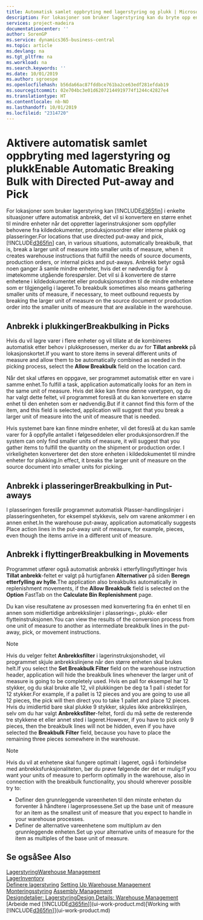 ```yaml
---
title: Automatisk samlet oppbryting med lagerstyring og plukk | Microsoft-dokumentasjon
description: For lokasjoner som bruker lagerstyring kan du bryte opp en større enhet til mindre enheter når det oppretter lagerinstruksjoner som oppfyller behovene fra kildedokumenter, produksjonsordrer eller interne plukk og plasseringer.
services: project-madeira
documentationcenter: ''
author: SorenGP
ms.service: dynamics365-business-central
ms.topic: article
ms.devlang: na
ms.tgt_pltfrm: na
ms.workload: na
ms.search.keywords: ''
ms.date: 10/01/2019
ms.author: sgroespe
ms.openlocfilehash: b56da66ac87fddbce761ba2ce63edf281efdab19
ms.sourcegitcommit: 02e704bc3e01d62072144919774f1244c42827e4
ms.translationtype: HT
ms.contentlocale: nb-NO
ms.lasthandoff: 10/01/2019
ms.locfileid: "2314720"
---
```

# <a name="enable-automatic-breaking-bulk-with-directed-put-away-and-pick"></a><span data-ttu-id="06164-103">Aktivere automatisk samlet oppbryting med lagerstyring og plukk</span><span class="sxs-lookup"><span data-stu-id="06164-103">Enable Automatic Breaking Bulk with Directed Put-away and Pick</span></span>
<span data-ttu-id="06164-104">For lokasjoner som bruker lagerstyring kan [!INCLUDE[d365fin](includes/d365fin_md.md)] i enkelte situasjoner utføre automatisk anbrekk, det vil si konvertere en større enhet til mindre enheter når det oppretter lagerinstruksjoner som oppfyller behovene fra kildedokumenter, produksjonsordrer eller interne plukk og plasseringer.</span><span class="sxs-lookup"><span data-stu-id="06164-104">For locations that use directed put-away and pick, [!INCLUDE[d365fin](includes/d365fin_md.md)] can, in various situations, automatically breakbulk, that is, break a larger unit of measure into smaller units of measure, when it creates warehouse instructions that fulfill the needs of source documents, production orders, or internal picks and put-aways.</span></span> <span data-ttu-id="06164-105">Anbrekk betyr også noen ganger å samle mindre enheter, hvis det er nødvendig for å imøtekomme utgående forespørsler. Det vil si å konvertere de større enhetene i kildedokumentet eller produksjonsordren til de mindre enhetene som er tilgjengelig i lageret.</span><span class="sxs-lookup"><span data-stu-id="06164-105">To breakbulk sometimes also means gathering smaller units of measure, if necessary, to meet outbound requests by breaking the larger unit of measure on the source document or production order into the smaller units of measure that are available in the warehouse.</span></span>   

## <a name="breakbulking-in-picks"></a><span data-ttu-id="06164-106">Anbrekk i plukkinger</span><span class="sxs-lookup"><span data-stu-id="06164-106">Breakbulking in Picks</span></span>  
<span data-ttu-id="06164-107">Hvis du vil lagre varer i flere enheter og vil tillate at de kombineres automatisk etter behov i plukkprosessen, merker du av for **Tillat anbrekk** på lokasjonskortet.</span><span class="sxs-lookup"><span data-stu-id="06164-107">If you want to store items in several different units of measure and allow them to be automatically combined as needed in the picking process, select the **Allow Breakbulk** field on the location card.</span></span>  

<span data-ttu-id="06164-108">Når det skal utføres en oppgave, ser programmet automatisk etter en vare i samme enhet.</span><span class="sxs-lookup"><span data-stu-id="06164-108">To fulfill a task, application automatically looks for an item in the same unit of measure.</span></span> <span data-ttu-id="06164-109">Hvis det ikke kan finne denne varetypen, og du har valgt dette feltet, vil programmet foreslå at du kan konvertere en større enhet til den enheten som er nødvendig.</span><span class="sxs-lookup"><span data-stu-id="06164-109">But if it cannot find this form of the item, and this field is selected, application will suggest that you break a larger unit of measure into the unit of measure that is needed.</span></span>  

<span data-ttu-id="06164-110">Hvis systemet bare kan finne mindre enheter, vil det foreslå at du kan samle varer for å oppfylle antallet i følgeseddelen eller produksjonsordren.</span><span class="sxs-lookup"><span data-stu-id="06164-110">If the system can only find smaller units of measure, it will suggest that you gather items to fulfill the quantity on the shipment or production order.</span></span> <span data-ttu-id="06164-111">I virkeligheten konverterer det den store enheten i kildedokumentet til mindre enheter for plukking.</span><span class="sxs-lookup"><span data-stu-id="06164-111">In effect, it breaks the larger unit of measure on the source document into smaller units for picking.</span></span>  

## <a name="breakbulking-in-put-aways"></a><span data-ttu-id="06164-112">Anbrekk i plasseringer</span><span class="sxs-lookup"><span data-stu-id="06164-112">Breakbulking in Put-aways</span></span>  
<span data-ttu-id="06164-113">I plasseringen foreslår programmet automatisk Plasser-handlingslinjer i plasseringsenheten, for eksempel stykkevis, selv om varene ankommer i en annen enhet.</span><span class="sxs-lookup"><span data-stu-id="06164-113">In the warehouse put-away, application automatically suggests Place action lines in the put-away unit of measure, for example, pieces, even though the items arrive in a different unit of measure.</span></span>  

## <a name="breakbulking-in-movements"></a><span data-ttu-id="06164-114">Anbrekk i flyttinger</span><span class="sxs-lookup"><span data-stu-id="06164-114">Breakbulking in Movements</span></span>  
<span data-ttu-id="06164-115">Programmet utfører også automatisk anbrekk i etterfyllingsflyttinger hvis **Tillat anbrekk**-feltet er valgt på hurtigfanen **Alternativer** på siden **Beregn etterfylling av hylle**.</span><span class="sxs-lookup"><span data-stu-id="06164-115">The application also breakbulks automatically in replenishment movements, if the **Allow Breakbulk** field is selected on the **Option** FastTab on the **Calculate Bin Replenishment** page.</span></span>  

<span data-ttu-id="06164-116">Du kan vise resultatene av prosessen med konvertering fra én enhet til en annen som midlertidige anbrekkslinjer i plasserings-, plukk- eller flytteinstruksjonen.</span><span class="sxs-lookup"><span data-stu-id="06164-116">You can view the results of the conversion process from one unit of measure to another as intermediate breakbulk lines in the put-away, pick, or movement instructions.</span></span>  

> [!NOTE]  
>  <span data-ttu-id="06164-117">Hvis du velger feltet **Anbrekksfilter** i lagerinstruksjonshodet, vil programmet skjule anbrekkslinjene når den større enheten skal brukes helt.</span><span class="sxs-lookup"><span data-stu-id="06164-117">If you select the **Set Breakbulk Filter** field on the warehouse instruction header, application will hide the breakbulk lines whenever the larger unit of measure is going to be completely used.</span></span> <span data-ttu-id="06164-118">Hvis en pall for eksempel har 12 stykker, og du skal bruke alle 12, vil plukkingen be deg ta 1 pall i stedet for 12 stykker.</span><span class="sxs-lookup"><span data-stu-id="06164-118">For example, if a pallet is 12 pieces and you are going to use all 12 pieces, the pick will then direct you to take 1 pallet and place 12 pieces.</span></span> <span data-ttu-id="06164-119">Hvis du imidlertid bare skal plukke 9 stykker, skjules ikke anbrekkslinjen, selv om du har valgt **Anbrekksfilter**-feltet, fordi du må sette de resterende tre stykkene et eller annet sted i lageret.</span><span class="sxs-lookup"><span data-stu-id="06164-119">However, if you have to pick only 9 pieces, then the breakbulk lines will not be hidden, even if you have selected the **Breakbulk Filter** field, because you have to place the remaining three pieces somewhere in the warehouse.</span></span>  

> [!NOTE]  
>  <span data-ttu-id="06164-120">Hvis du vil at enhetene skal fungere optimalt i lageret, også i forbindelse med anbrekksfunksjonaliteten, bør du prøve følgende der det er mulig:</span><span class="sxs-lookup"><span data-stu-id="06164-120">If you want your units of measure to perform optimally in the warehouse, also in connection with the breakbulk functionality, you should wherever possible try to:</span></span>  
>   
> - <span data-ttu-id="06164-121">Definer den grunnleggende vareenheten til den minste enheten du forventer å håndtere i lagerprosessene.</span><span class="sxs-lookup"><span data-stu-id="06164-121">Set up the base unit of measure for an item as the smallest unit of measure that you expect to handle in your warehouse processes.</span></span>  
> - <span data-ttu-id="06164-122">Definer de alternative vareenhetene som multiplum av den grunnleggende enheten.</span><span class="sxs-lookup"><span data-stu-id="06164-122">Set up your alternative units of measure for the item as multiples of the base unit of measure.</span></span>  

## <a name="see-also"></a><span data-ttu-id="06164-123">Se også</span><span class="sxs-lookup"><span data-stu-id="06164-123">See Also</span></span>  
[<span data-ttu-id="06164-124">Lagerstyring</span><span class="sxs-lookup"><span data-stu-id="06164-124">Warehouse Management</span></span>](warehouse-manage-warehouse.md)  
[<span data-ttu-id="06164-125">Lager</span><span class="sxs-lookup"><span data-stu-id="06164-125">Inventory</span></span>](inventory-manage-inventory.md)  
<span data-ttu-id="06164-126">[Definere lagerstyring](warehouse-setup-warehouse.md)   </span><span class="sxs-lookup"><span data-stu-id="06164-126">[Setting Up Warehouse Management](warehouse-setup-warehouse.md)   </span></span>  
<span data-ttu-id="06164-127">[Monteringsstyring](assembly-assemble-items.md)  </span><span class="sxs-lookup"><span data-stu-id="06164-127">[Assembly Management](assembly-assemble-items.md)  </span></span>  
[<span data-ttu-id="06164-128">Designdetaljer: Lagerstyring</span><span class="sxs-lookup"><span data-stu-id="06164-128">Design Details: Warehouse Management</span></span>](design-details-warehouse-management.md)  
<span data-ttu-id="06164-129">[Arbeide med [!INCLUDE[d365fin](includes/d365fin_md.md)]](ui-work-product.md)</span><span class="sxs-lookup"><span data-stu-id="06164-129">[Working with [!INCLUDE[d365fin](includes/d365fin_md.md)]](ui-work-product.md)</span></span>  
